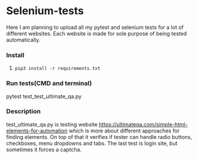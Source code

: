 # Selenium-tests
Here I am planning to upload all my pytest and selenium tests for a lot of different websites.
Each website is made for sole purpose of being tested automatically. 

### Install

1. `pip3 install -r requirements.txt`

### Run tests(CMD and terminal)

pytest test_test_ultimate_qa.py

### Description

test_ultimate_qa.py is testing website https://ultimateqa.com/simple-html-elements-for-automation which is more about different approaches for finding elements. On top
of that it verifies if tester can handle radio buttons, checkboxes, menu dropdowns and tabs. The last test is login site, but sometimes it forces a captcha.
